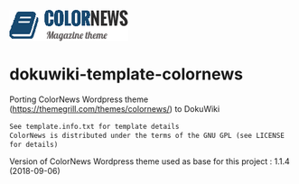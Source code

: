 ![ColorNews - Dokuwiki template](/images/colornews-banner-dark.png)
# dokuwiki-template-colornews
Porting ColorNews Wordpress theme (https://themegrill.com/themes/colornews/) to DokuWiki

    See template.info.txt for template details
    ColorNews is distributed under the terms of the GNU GPL (see LICENSE for details)

Version of ColorNews Wordpress theme used as base for this project : 1.1.4 (2018-09-06)

